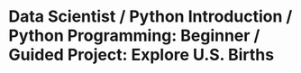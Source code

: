 Data Scientist / Python Introduction / Python Programming: Beginner / Guided Project: Explore U.S. Births
=========================================================================================================



